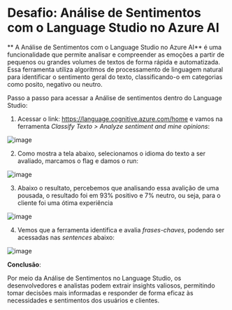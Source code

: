# Desafio: Análise de Sentimentos com o Language Studio no Azure AI

  ** A Análise de Sentimentos com o Language Studio no Azure AI** é uma funcionalidade que permite analisar e compreender as emoções a partir de pequenos ou grandes volumes de textos de forma rápida e automatizada. Essa ferramenta utiliza algoritmos de processamento de linguagem natural para identificar o sentimento geral do texto, classificando-o em categorias como posito, negativo ou neutro.

  Passo a passo para acessar a Análise de sentimentos dentro do Language Studio:

1. Acessar o link:  https://language.cognitive.azure.com/home e vamos na ferramenta *Classify Texto > Analyze sentiment and mine opinions*:
   
![image](https://github.com/MonteMarina/AnaliseDeSentimentosAzure/assets/154125061/1a075792-d9af-45a3-9eda-03f0679adb55)

2. Como mostra a tela abaixo, selecionamos o idioma do texto a ser avaliado, marcamos o flag e damos o run:

![image](https://github.com/MonteMarina/AnaliseDeSentimentosAzure/assets/154125061/8ccf6f75-cd0a-4abf-8b71-2b9fb45edee7)

3. Abaixo o resultato, percebemos que analisando essa avalição de uma pousada, o resultado foi em 93% positivo e 7% neutro, ou seja, para o cliente foi uma ótima experiência

![image](https://github.com/MonteMarina/AnaliseDeSentimentosAzure/assets/154125061/32853fdb-6fbe-4f6e-a749-b517567edd05)

4. Vemos que a ferramenta identifica e avalia *frases-chaves*, podendo ser acessadas nas *sentences* abaixo:
   
![image](https://github.com/MonteMarina/AnaliseDeSentimentosAzure/assets/154125061/94d42cec-478b-4a85-9bcd-ed7c5c43dadc)

**Conclusão**:

Por meio da Análise de Sentimentos no Language Studio, os desenvolvedores e analistas podem extrair insights valiosos, permitindo tomar decisões mais informadas e responder de forma eficaz às necessidades e sentimentos dos usuários e clientes.
